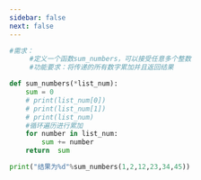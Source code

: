 ```yaml
---
sidebar: false
next: false
---
```

<BlogInfo/>






```python
#需求：
     #定义一个函数sum_numbers，可以接受任意多个整数
     #功能要求：将传递的所有数字累加并且返回结果

def sum_numbers(*list_num):
    sum = 0
    # print(list_num[0])
    # print(list_num[1])
    # print(list_num)
    #循环遍历进行累加
    for number in list_num:
        sum += number
    return  sum

print("结果为%d"%sum_numbers(1,2,12,23,34,45))


```






<ActionBox />
        
<style>#top-box {margin-top:0.5rem!important;}</style>